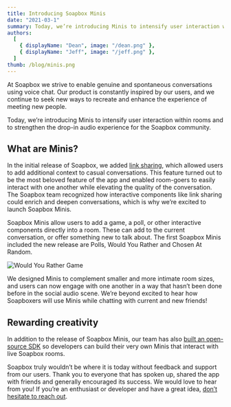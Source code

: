 ```yaml
---
title: Introducing Soapbox Minis
date: "2021-03-1"
summary: Today, we’re introducing Minis to intensify user interaction within rooms and to strengthen the drop-in audio experience for the Soapbox community.
authors:
  [
    { displayName: "Dean", image: "/dean.png" },
    { displayName: "Jeff", image: "/jeff.png" },
  ]
thumb: /blog/minis.png
---
```


At Soapbox we strive to enable genuine and spontaneous conversations using voice chat. Our product is constantly inspired by our users, and we continue to seek new ways to recreate and enhance the experience of meeting new people.

Today, we’re introducing Minis to intensify user interaction within rooms and to strengthen the drop-in audio experience for the Soapbox community.

## What are Minis?

In the initial release of Soapbox, we added [link sharing](/blog/drop-a-link), which allowed users to add additional context to casual conversations. This feature turned out to be the most beloved feature of the app and enabled room-goers to easily interact with one another while elevating the quality of the conversation. The Soapbox team recognized how interactive components like link sharing could enrich and deepen conversations, which is why we’re excited to launch Soapbox Minis.

Soapbox Minis allow users to add a game, a poll, or other interactive components directly into a room. These can add to the current conversation, or offer something new to talk about. The first Soapbox Minis included the new release are Polls, Would You Rather and Chosen At Random.

![Would You Rather Game](/blog/minis.png)

We designed Minis to complement smaller and more intimate room sizes, and users can now engage with one another in a way that hasn’t been done before in the social audio scene. We’re beyond excited to hear how Soapboxers will use Minis while chatting with current and new friends!

## Rewarding creativity

In addition to the release of Soapbox Minis, our team has also [built an open-source SDK](https://github.com/SoapboxSocial/minis.js) so developers can build their very own Minis that interact with live Soapbox rooms.

Soapbox truly wouldn’t be where it is today without feedback and support from our users. Thank you to everyone that has spoken up, shared the app with friends and generally encouraged its success. We would love to hear from you! If you’re an enthusiast or developer and have a great idea, [don’t hesitate to reach out](mailto:support@soapbox.social).
